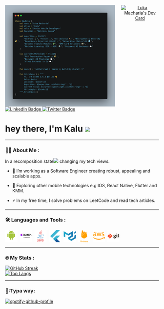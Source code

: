 <div id="header" align="center">
<div align="center" style="display: flex; justify-content: center; gap: 20px;">
  <img src="images/kalu_class.png" width="360" alt="Kotlin Class About Me"/>
  <a href="https://app.daily.dev/arichama">
    <img src="https://api.daily.dev/devcards/v2/9o97LQ7kZ.png?type=default&r=cb1" width="356" alt="Luka Macharia's Dev Card"/>
  </a>
</div></div>

<div id="badges">
  <a href="https://www.linkedin.com/in/luka-macharia-javadev">
    <img src="https://img.shields.io/badge/LinkedIn-blue?style=for-the-badge&logo=linkedin&logoColor=white" alt="LinkedIn Badge"/>
  </a>
  <a href="https://twitter.com/254Kalu">
    <img src="https://img.shields.io/badge/Twitter-blue?style=for-the-badge&logo=twitter&logoColor=white" alt="Twitter Badge"/>
  </a>
<h1>
  hey there, I'm Kalu
  <img src="https://media.giphy.com/media/hvRJCLFzcasrR4ia7z/giphy.gif" width="30px"/>
</h1>
    
---

### :man_technologist: About Me :
In a recomposition state<img src="https://media.giphy.com/media/WUlplcMpOCEmTGBtBW/giphy.gif" width="30"> changing my tech views.
    
- :telescope: I’m working as a Software Engineer creating robust, appealing and scalable apps.  

- :seedling: Exploring other mobile technologies e.g IOS, React Native, Flutter and KMM.  

- :zap: In my free time, I solve problems on LeetCode and read tech articles.  

---

### :hammer_and_wrench: Languages and Tools :
    
<div>
     <img src="https://github.com/devicons/devicon/blob/master/icons/android/android-original-wordmark.svg" title="Kotlin" alt="kotlin" width="40" height="40"/>&nbsp;
     <img src="https://github.com/devicons/devicon/blob/master/icons/kotlin/kotlin-original-wordmark.svg" title="Kotlin" alt="kotlin" width="40" height="40"/>&nbsp;
  <img src="https://github.com/devicons/devicon/blob/master/icons/java/java-original-wordmark.svg" title="Java" alt="Java" width="40" height="40"/>&nbsp;
     <img src="https://github.com/devicons/devicon/blob/master/icons/flutter/flutter-original.svg" title="Flutter" alt="Flutter" width="40" height="40"/>&nbsp;
  <img src="https://github.com/devicons/devicon/blob/master/icons/materialui/materialui-original.svg" title="Material UI" alt="Material UI" width="40" height="40"/>&nbsp;
  <img src="https://github.com/devicons/devicon/blob/master/icons/firebase/firebase-plain-wordmark.svg" title="Firebase" alt="Firebase" width="40" height="40"/>&nbsp;
  <img src="https://github.com/devicons/devicon/blob/master/icons/amazonwebservices/amazonwebservices-plain-wordmark.svg" title="AWS" alt="AWS" width="40" height="40"/>&nbsp;
  <img src="https://github.com/devicons/devicon/blob/master/icons/git/git-original-wordmark.svg" title="Git" **alt="Git" width="40" height="40"/>
</div>    
    
---

### :fire: My Stats :
[![GitHub Streak](http://github-readme-streak-stats.herokuapp.com?user=kalu254&theme=dark&background=000000)](https://git.io/streak-stats)
</br>
[![Top Langs](https://github-readme-stats.vercel.app/api/top-langs/?username=kalu254&layout=compact&theme=vision-friendly-dark)](https://github.com/kalu254/github-readme-stats)

---

### 🎵:Typa way:


[![spotify-github-profile](https://spotify-github-profile.vercel.app/api/view?uid=rt41jcbexs9gtui0r7id08uc7&cover_image=true&theme=default&show_offline=false&background_color=121212&interchange=false)](https://github.com/kittinan/spotify-github-profile)

</div>
